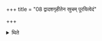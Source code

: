 +++
title = "08 द्वादशगृहीतेन स्रुचम् पूरयित्वेदं"

+++

<details><summary>थिते</summary>

द्वादशगृहीतेन स्रुचं पूरयित्वेदं विष्णुर्विचक्रम इत्यन्तर्वेद्यूर्ध्वस्तिष्ठञ्जुहोति ८
</details>
